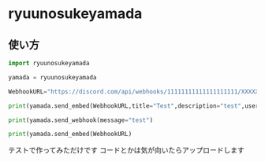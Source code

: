 # ryuunosukeyamada

## 使い方

```python
import ryuunosukeyamada

yamada = ryuunosukeyamada

WebhookURL="https://discord.com/api/webhooks/11111111111111111111/XXXXXXXXXXXXXXXXXXXXXXXXXXXXXXXXXXXXXXXXXXXXXXXXXXXXXXXXXXXXXXXXXXX"

print(yamada.send_embed(WebhookURL,title="Test",description="test",username="teSt",color="FF0000"))

print(yamada.send_webhook(message="test")

print(yamada.send_embed(WebhookURL)
```

テストで作ってみただけです
コードとかは気が向いたらアップロードします
